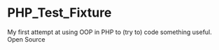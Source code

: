 # PHP_Test_Fixture
My first attempt at using OOP in PHP to (try to) code something useful.  Open Source
